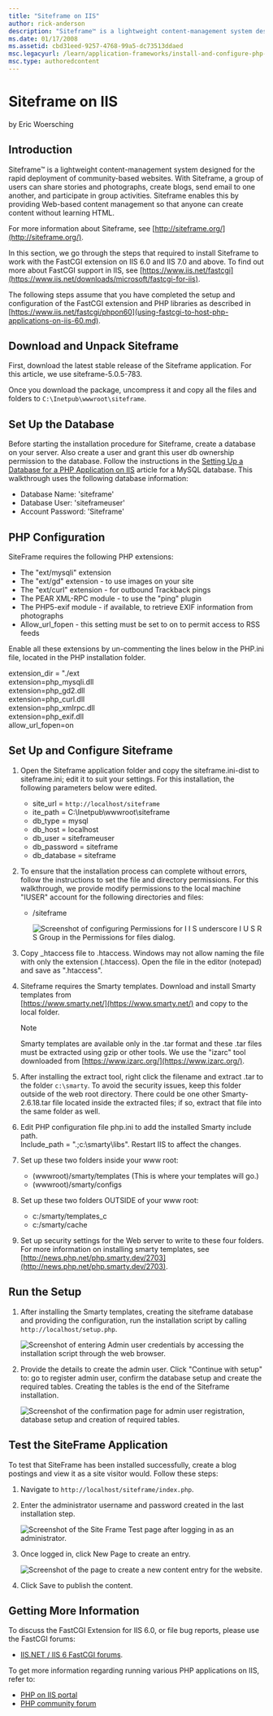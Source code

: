 ```yaml
---
title: "Siteframe on IIS"
author: rick-anderson
description: "Siteframe™ is a lightweight content-management system designed for the rapid deployment of community-based websites. With Siteframe, a group of users can sha..."
ms.date: 01/17/2008
ms.assetid: cbd31eed-9257-4768-99a5-dc73513ddaed
msc.legacyurl: /learn/application-frameworks/install-and-configure-php-applications-on-iis/siteframe-on-iis
msc.type: authoredcontent
---
```

# Siteframe on IIS

by Eric Woersching

## Introduction

Siteframe™ is a lightweight content-management system designed for the rapid deployment of community-based websites. With Siteframe, a group of users can share stories and photographs, create blogs, send email to one another, and participate in group activities. Siteframe enables this by providing Web-based content management so that anyone can create content without learning HTML.

For more information about Siteframe, see [http://siteframe.org/](http://siteframe.org/).

In this section, we go through the steps that required to install Siteframe to work with the FastCGI extension on IIS 6.0 and IIS 7.0 and above. To find out more about FastCGI support in IIS, see [https://www.iis.net/fastcgi](https://www.iis.net/downloads/microsoft/fastcgi-for-iis).

The following steps assume that you have completed the setup and configuration of the FastCGI extension and PHP libraries as described in [https://www.iis.net/fastcgi/phpon60](using-fastcgi-to-host-php-applications-on-iis-60.md).

## Download and Unpack Siteframe

First, download the latest stable release of the Siteframe application. For this article, we use siteframe-5.0.5-783.

Once you download the package, uncompress it and copy all the files and folders to `C:\Inetpub\wwwroot\siteframe`.

## Set Up the Database

Before starting the installation procedure for Siteframe, create a database on your server. Also create a user and grant this user db ownership permission to the database. Follow the instructions in the [Setting Up a Database for a PHP Application on IIS](../install-and-configure-php-on-iis/setting-up-a-database-for-a-php-application-on-iis.md) article for a MySQL database. This walkthrough uses the following database information:

- Database Name: 'siteframe'
- Database User: 'siteframeuser'
- Account Password: 'Siteframe'

## PHP Configuration

SiteFrame requires the following PHP extensions:

- The "ext/mysqli" extension
- The "ext/gd" extension - to use images on your site
- The "ext/curl" extension - for outbound Trackback pings
- The PEAR XML-RPC module - to use the "ping" plugin
- The PHP5-exif module - if available, to retrieve EXIF information from photographs
- Allow\_url\_fopen - this setting must be set to on to permit access to RSS feeds

Enable all these extensions by un-commenting the lines below in the PHP.ini file, located in the PHP installation folder.

extension\_dir = "./ext  
extension=php\_mysqli.dll  
extension=php\_gd2.dll  
extension=php\_curl.dll  
extension=php\_xmlrpc.dll  
extension=php\_exif.dll  
allow\_url\_fopen=on

## Set Up and Configure Siteframe

1. Open the Siteframe application folder and copy the siteframe.ini-dist to siteframe.ini; edit it to suit your settings. For this installation, the following parameters below were edited.  

    - site\_url = ```http://localhost/siteframe```
    - ite\_path = C:\Inetpub\wwwroot\siteframe
    - db\_type = mysql
    - db\_host = localhost
    - db\_user = siteframeuser
    - db\_password = siteframe
    - db\_database = siteframe
2. To ensure that the installation process can complete without errors, follow the instructions to set the file and directory permissions. For this walkthrough, we provide modify permissions to the local machine "IUSER" account for the following directories and files:  

   - /siteframe

     ![Screenshot of configuring Permissions for I I S underscore I U S R S Group in the Permissions for files dialog.](siteframe-on-iis/_static/image1.jpg)
3. Copy \_htaccess file to .htaccess. Windows may not allow naming the file with only the extension (.htaccess). Open the file in the editor (notepad) and save as ".htaccess".
4. Siteframe requires the Smarty templates. Download and install Smarty templates from   
    [https://www.smarty.net/](https://www.smarty.net/) and copy to the local folder.   

    > [!NOTE]
    > Smarty templates are available only in the .tar format and these .tar files must be extracted using gzip or other tools. We use the "izarc" tool downloaded from [https://www.izarc.org/](https://www.izarc.org/).
5. After installing the extract tool, right click the filename and extract .tar to the folder `c:\smarty`. To avoid the security issues, keep this folder outside of the web root directory. There could be one other Smarty-2.6.18.tar file located inside the extracted files; if so, extract that file into the same folder as well.
6. Edit PHP configuration file php.ini to add the installed Smarty include path.  
   Include\_path = ".;c:\smarty\libs". Restart IIS to affect the changes.
7. Set up these two folders inside your www root:  

    - (wwwroot)/smarty/templates (This is where your templates will go.)
    - (wwwroot)/smarty/configs
8. Set up these two folders OUTSIDE of your www root:  

    - c:/smarty/templates\_c
    - c:/smarty/cache
9. Set up security settings for the Web server to write to these four folders. For more information on installing smarty templates, see [http://news.php.net/php.smarty.dev/2703](http://news.php.net/php.smarty.dev/2703).

## Run the Setup

1. After installing the Smarty templates, creating the siteframe database and providing the configuration, run the installation script by calling `http://localhost/setup.php`.  

    ![Screenshot of entering Admin user credentials by accessing the installation script through the web browser.](siteframe-on-iis/_static/image3.jpg)
2. Provide the details to create the admin user. Click "Continue with setup" to: go to register admin user, confirm the database setup and create the required tables. Creating the tables is the end of the Siteframe installation.  

    ![Screenshot of the confirmation page for admin user registration, database setup and creation of required tables.](siteframe-on-iis/_static/image5.jpg)

## Test the SiteFrame Application

To test that SiteFrame has been installed successfully, create a blog postings and view it as a site visitor would. Follow these steps:

1. Navigate to `http://localhost/siteframe/index.php`.
2. Enter the administrator username and password created in the last installation step.  

    ![Screenshot of the Site Frame Test page after logging in as an administrator.](siteframe-on-iis/_static/image7.jpg)
3. Once logged in, click New Page to create an entry.  

    ![Screenshot of the page to create a new content entry for the website.](siteframe-on-iis/_static/image9.jpg)
4. Click Save to publish the content.

## Getting More Information

To discuss the FastCGI Extension for IIS 6.0, or file bug reports, please use the FastCGI forums:

- [IIS.NET / IIS 6 FastCGI forums](https://forums.iis.net/1103.aspx).

To get more information regarding running various PHP applications on IIS, refer to:

- [PHP on IIS portal](https://php.iis.net/)
- [PHP community forum](https://forums.iis.net/1102.aspx)
